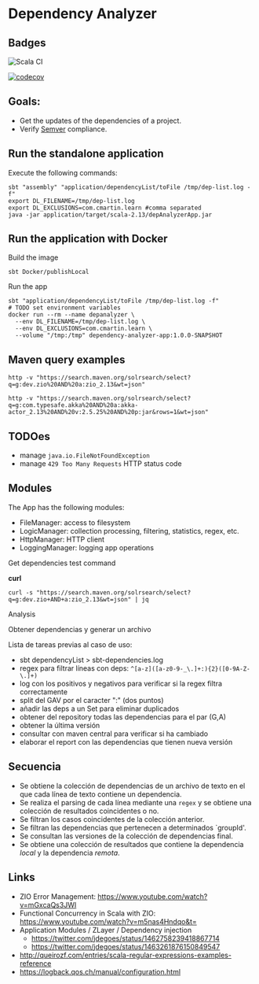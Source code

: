 # Dependency Analyzer

## Badges

![Scala CI](https://github.com/butcherless/dependency-analyzer/workflows/CI/badge.svg)

[![codecov](https://codecov.io/gh/butcherless/dependency-analyzer/graph/badge.svg?token=HC6RPGDU4X)](https://codecov.io/gh/butcherless/dependency-analyzer)

## Goals:

- Get the updates of the dependencies of a project.
- Verify [Semver](https://semver.org/) compliance.

## Run the standalone application

Execute the following commands:

    sbt "assembly" "application/dependencyList/toFile /tmp/dep-list.log -f"
    export DL_FILENAME=/tmp/dep-list.log
    export DL_EXCLUSIONS=com.cmartin.learn #comma separated
    java -jar application/target/scala-2.13/depAnalyzerApp.jar

## Run the application with Docker

Build the image

    sbt Docker/publishLocal 

Run the app

    sbt "application/dependencyList/toFile /tmp/dep-list.log -f"
    # TODO set environment variables
    docker run --rm --name depanalyzer \
      --env DL_FILENAME=/tmp/dep-list.log \
      --env DL_EXCLUSIONS=com.cmartin.learn \
      --volume "/tmp:/tmp" dependency-analyzer-app:1.0.0-SNAPSHOT

## Maven query examples

    http -v "https://search.maven.org/solrsearch/select?q=g:dev.zio%20AND%20a:zio_2.13&wt=json"

    http -v "https://search.maven.org/solrsearch/select?q=g:com.typesafe.akka%20AND%20a:akka-actor_2.13%20AND%20v:2.5.25%20AND%20p:jar&rows=1&wt=json"

## TODOes

- manage `java.io.FileNotFoundException`
- manage `429 Too Many Requests` HTTP status code

## Modules

The App has the following modules:

- FileManager: access to filesystem
- LogicManager: collection processing, filtering, statistics, regex, etc.
- HttpManager: HTTP client
- LoggingManager: logging app operations

Get dependencies test command

**curl**

    curl -s "https://search.maven.org/solrsearch/select?q=g:dev.zio+AND+a:zio_2.13&wt=json" | jq

Analysis

Obtener dependencias y generar un archivo

Lista de tareas previas al caso de uso:

- sbt dependencyList > sbt-dependencies.log
- regex para filtrar líneas con deps: `^[a-z]([a-z0-9-_\.]+:){2}([0-9A-Z-\.]+)`
- log con los positivos y negativos para verificar si la regex filtra correctamente
- split del GAV por el caracter ":" (dos puntos)
- añadir las deps a un Set para eliminar duplicados
- obtener del repository todas las dependencias para el par (G,A)
- obtener la última versión
- consultar con maven central para verificar si ha cambiado
- elaborar el report con las dependencias que tienen nueva versión

## Secuencia

- Se obtiene la colección de dependencias de un archivo de texto en el que cada línea de texto contiene un dependencia.
- Se realiza el parsing de cada línea mediante una `regex` y se obtiene una colección de resultados coincidentes o no.
- Se filtran los casos coincidentes de la colección anterior.
- Se filtran las dependencias que pertenecen a determinados `groupId'.
- Se consultan las versiones de la colección de dependencias final.
- Se obtiene una colección de resultados que contiene la dependencia _local_ y la dependencia _remota_.

## Links

- ZIO Error Management: https://www.youtube.com/watch?v=mGxcaQs3JWI
- Functional Concurrency in Scala with ZIO: https://www.youtube.com/watch?v=m5nas4Hndqo&t=
- Application Modules / ZLayer / Dependency injection
    - https://twitter.com/jdegoes/status/1462758239418867714
    - https://twitter.com/jdegoes/status/1463261876150849547
- http://queirozf.com/entries/scala-regular-expressions-examples-reference
- https://logback.qos.ch/manual/configuration.html
